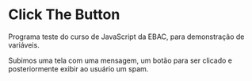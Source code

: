 # Click The Button
Programa teste do curso de JavaScript da EBAC, para demonstração de variáveis.

Subimos uma tela com uma mensagem, um botão para ser clicado e posteriormente exibir ao usuário um spam.
